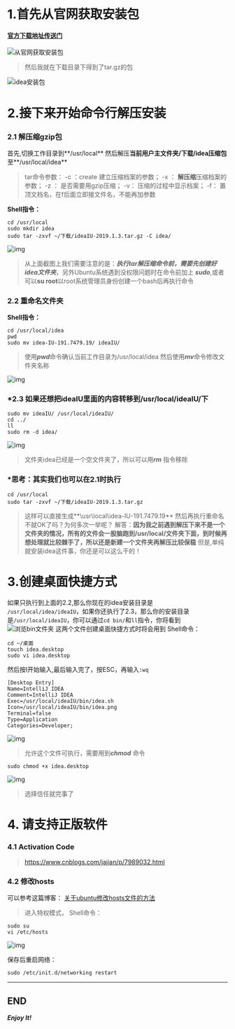 # 1.首先从官网获取安装包

#### [官方下载地址传送门](http://www.jetbrains.com/idea/download/)

![从官网获取安装包](https://img2018.cnblogs.com/blog/1730512/201907/1730512-20190706000115193-257450162.png)

> 然后我就在下载目录下得到了tar.gz的包

![idea安装包](https://img2018.cnblogs.com/blog/1730512/201907/1730512-20190706000155810-528322119.png)

# 2.接下来开始命令行解压安装

### 2.1 解压缩gzip包

首先,切换工作目录到**/usr/local**
 然后解压**当前用户主文件夹/下载/idea压缩包**至**/usr/local/idea**

> tar命令参数：
>  -c ：create 建立压缩档案的参数；
>  -x ： **解压缩**压缩档案的参数；
>  -z ： 是否需要用gzip压缩；
>  -v： 压缩的过程中显示档案；
>  -f： 置顶文档名，在f后面立即接文件名，不能再加参数

**Shell指令：**

```shell
cd /usr/local
sudo mkdir idea
sudo tar -zxvf ~/下载/ideaIU-2019.1.3.tar.gz -C idea/
```

![img](https://img2018.cnblogs.com/blog/1730512/201907/1730512-20190706000259281-1194656800.png)

> 从上面截图上我们需要注意的是：***执行tar解压缩命令前，需要先创建好idea文件夹***，另外Ubuntu系统遇到没权限问题时在命令前加上 ***sudo***,或者可以**su root**以root系统管理员身份创建一个bash后再执行命令

### 2.2 重命名文件夹

**Shell指令：**

```shell
cd /usr/local/idea
pwd
sudo mv idea-IU-191.7479.19/ ideaIU/
```

> 使用***pwd***命令确认当前工作目录为/usr/local/idea
>  然后使用***mv***命令修改文件夹名称

![img](https://img2018.cnblogs.com/blog/1730512/201907/1730512-20190706000327115-1296930023.png)

### *2.3 如果还想把ideaIU里面的内容转移到/usr/local/ideaIU/下

```shell
sudo mv ideaIU/ /usr/local/ideaIU/
cd ../
ll
sudo rm -d idea/
```

![img](https://img2018.cnblogs.com/blog/1730512/201907/1730512-20190706000357174-1186078735.png)

> 文件夹idea已经是一个空文件夹了，所以可以用***rm*** 指令移除

### *思考：其实我们也可以在2.1时执行

```shell
cd /usr/local
sudo tar -zxvf ~/下载/ideaIU-2019.1.3.tar.gz
```

> 这样可以直接生成**\usr\local\idea-IU-191.7479.19**
>  然后再执行重命名不就OK了吗？为何多次一举呢？
>  解答：**因为我之前遇到解压下来不是一个文件夹的情况，所有的文件会一股脑跑到/usr/local/文件夹下面，到时候再想处理就比较棘手了，所以还是新建一个文件夹再解压比较保稳**
>  但是,单纯就安装idea这件事，你还是可以这么干的！

# 3.创建桌面快捷方式

如果只执行到上面的2.2,那么你现在的idea安装目录是
 `/usr/local/idea/ideaIU`，如果你还执行了2.3，那么你的安装目录是`/usr/local/ideaIU`，你可以通过`cd bin/`和`ll`指令，你将看到
 ![浏览bin文件夹](https://img2018.cnblogs.com/blog/1730512/201907/1730512-20190706000432057-1867615371.png)
 这两个文件创建桌面快捷方式时将会用到
 Shell命令：

```shell
cd ~/桌面
touch idea.desktop
sudo vi idea.desktop
```

然后按I开始输入,最后输入完了，按ESC，再输入`:wq`

```
[Desktop Entry]
Name=IntelliJ IDEA
Comment=IntelliJ IDEA
Exec=/usr/local/ideaIU/bin/idea.sh
Icon=/usr/local/ideaIU/bin/idea.png
Terminal=false
Type=Application
Categories=Developer;
```

![img](https://img2018.cnblogs.com/blog/1730512/201907/1730512-20190706000506701-2071598007.png)

> 允许这个文件可执行，需要用到***chmod*** 命令

```shell
sudo chmod +x idea.desktop
```

![img](https://img2018.cnblogs.com/blog/1730512/201907/1730512-20190706000522316-754951017.png)

> 选择信任就完事了

# 4. 请支持正版软件

### 4.1 Activation Code

> https://www.cnblogs.com/jajian/p/7989032.html

### 4.2 修改hosts

可以参考这篇博客： [关于ubuntu修改hosts文件的方法](https://www.cnblogs.com/henryhappier/archive/2013/02/21/2920493.html)

> 进入特权模式，
>  Shell命令：

```shell
sudo su
vi /etc/hosts
```

![img](https://img2018.cnblogs.com/blog/1730512/201907/1730512-20190706000546140-1472228502.png)

保存后重启网络：

```shell
sudo /etc/init.d/networking restart
```

------

## END

***Enjoy It!***